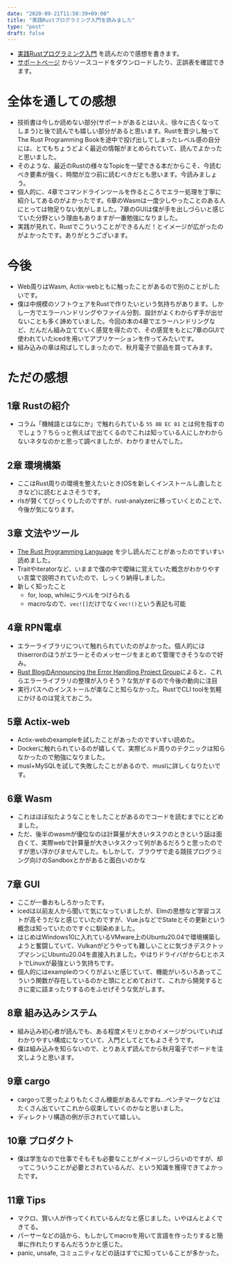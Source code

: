```yaml
---
date: "2020-09-21T11:50:39+09:00"
title: "実践Rustプログラミング入門を読みました"
type: "post"
draft: false
---
```


- [実践Rustプログラミング入門](https://www.shuwasystem.co.jp/book/9784798061702.html) を読んだので感想を書きます。
- [サポートページ](https://www.shuwasystem.co.jp/support/7980html/6170.html) からソースコードをダウンロードしたり、正誤表を確認できます。

# 全体を通しての感想
- 技術書は今しか読めない部分(サポートがあるとはいえ、徐々に古くなってしまう)と後で読んでも嬉しい部分があると思います。Rustを昔少し触ってThe Rust Programming Bookを途中で投げ出してしまったレベル感の自分には、とてもちょうどよく最近の情報がまとめられていて、読んでよかったと思いました。
- そのような、最近のRustの様々なTopicを一望できる本だからこそ、今読むべき要素が強く、時間が立つ前に読むべきだとも思います。今読みましょう。
- 個人的に、4章でコマンドラインツールを作るところでエラー処理を丁寧に紹介してあるのがよかったです。6章のWasmは一度少しやったことのある人にとっては物足りない気がしました。7章のGUIは僕が手を出しづらいと感じていた分野という理由もありますが一番勉強になりました。
- 実践が見れて、Rustでこういうことができるんだ！とイメージが広がったのがよかったです。ありがとうございます。

# 今後
- Web周りはWasm, Actix-webともに触ったことがあるので別のことがしたいです。
- 僕は中規模のソフトウェアをRustで作りたいという気持ちがあります。しかし一方でエラーハンドリングやファイル分割、設計がよくわからず手が出せないことも多く諦めていました。今回の本の4章でエラーハンドリングなど、だんだん組み立てていく感覚を得たので、その感覚をもとに7章のGUIで使われていたicedを用いてアプリケーションを作ってみたいです。
- 組み込みの章は飛ばしてしまったので、秋月電子で部品を買ってみます。

# ただの感想

## 1章 Rustの紹介
- コラム「機械語とはなにか」で触れられている `55 8B EC 81` とは何を指すのでしょう？ちらっと例えばで出てくるのでこれは知っている人にしかわからないネタなのかと思って調べましたが、わかりませんでした。

## 2章 環境構築
- ここはRust周りの環境を整えたいとき(OSを新しくインストールし直したときなど)に読むとよさそうです。
- rlsが賢くてびっくりしたのですが、rust-analyzerに移っていくとのことで、今後が気になります。

## 3章 文法やツール
- [The Rust Programming Language](https://doc.rust-lang.org/book/) を少し読んだことがあったのですいすい読めました。
- Traitやiteratorなど、いままで僕の中で曖昧に覚えていた概念がわかりやすい言葉で説明されていたので、しっくり納得しました。
- 新しく知ったこと
    - for, loop, whileにラベルをつけられる
    - macroなので、`vec![]`だけでなく`vec!()`という表記も可能

## 4章 RPN電卓
- エラーライブラリについて触れられていたのがよかった。個人的にはthiserrorのほうがエラーとそのメッセージをまとめて管理できそうなので好み。
- [Rust BlogのAnnouncing the Error Handling Project Group](https://blog.rust-lang.org/inside-rust/2020/09/18/error-handling-wg-announcement.html)によると、これらエラーライブラリの整理が入りそう？な気がするので今後の動向に注目
- 実行パスへのインストールが楽なこと知らなかった。RustでCLI toolを気軽にかけるのは覚えておこう。

## 5章 Actix-web
- Actix-webのexampleを試したことがあったのですいすい読めた。
- Dockerに触れられているのが嬉しくて、実際ビルド周りのテクニックは知らなかったので勉強になりました。
- musl+MySQLを試して失敗したことがあるので、muslに詳しくなりたいです。

## 6章 Wasm
- これはほぼ似たようなことをしたことがあるのでコードを読むまでにとどめました。
- ただ、後半のwasmが優位なのは計算量が大きいタスクのときという話は面白くて、実際webで計算量が大きいタスクって何があるだろうと思ったのですが思い浮かびませんでした。もしかして、ブラウザで走る競技プログラミング向けのSandboxとかがあると面白いのかな

## 7章 GUI
- ここが一番おもしろかったです。
- icedは以前友人から聞いて気になっていましたが、Elmの思想など学習コストが高そうだなと感じていたのですが、Vue.jsなどでStateとその更新という概念は知っていたのですぐに馴染めました。
- はじめはWindows10に入れているVMware上のUbuntu20.04で環境構築しようと奮闘していて、Vulkanがどうやっても難しいことに気づきデスクトップマシンにUbuntu20.04を直接入れました。やはりドライバがからむとホストでLinuxが最強という気持ちです。
- 個人的にはexampleのつくりがよいと感じていて、機能がいろいろあってこういう関数が存在しているのかと頭にとどめておけて、これから開発するときに変に詰まったりするのをふせげそうな気がします。


## 8章 組み込みシステム
- 組み込み初心者が読んでも、ある程度メモリとかのイメージがついていればわかりやすい構成になっていて、入門としてとてもよさそうです。
- 僕は組み込みを知らないので、とりあえず読んでから秋月電子でボードを注文しようと思います。

## 9章 cargo
- cargoって思ったよりもたくさん機能があるんですね...ベンチマークなどはたくさん出ていてこれから収束していくのかなと思いました。
- ディレクトリ構造の例が示されていて嬉しい。

## 10章 プロダクト
- 僕は学生なので仕事でそもそも必要なことがイメージしづらいのですが、却ってこういうことが必要とされているんだ、という知識を獲得できてよかったです。

## 11章 Tips
- マクロ、賢い人が作ってくれているんだなと感じました。いやほんとよくできてる。
- パーサーなどの話から、もしかしてmacroを用いて言語を作ったりすると簡単に作れたりするんだろうかと感じた。
- panic, unsafe, コミュニティなどの話はすでに知っていることが多かった。

